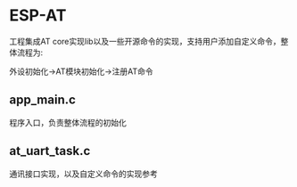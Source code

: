 # ESP-AT

工程集成AT core实现lib以及一些开源命令的实现，支持用户添加自定义命令，整体流程为:

外设初始化->AT模块初始化->注册AT命令

## app_main.c

程序入口，负责整体流程的初始化

## at_uart_task.c

通讯接口实现，以及自定义命令的实现参考

